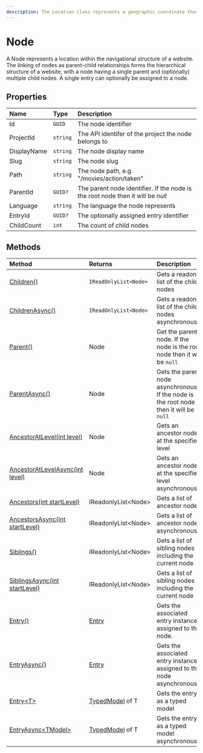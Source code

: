 ```yaml
---
description: The Location class represents a geographic coordinate that specifies the position of a point on the Earth's surface.
---
```


# Node

A Node represents a location within the navigational structure of a website. The linking of nodes as parent-child relationships forms the hierarchical structure of a website, with a node having a single parent and (optionally) multiple child nodes. A single entry can optionally be assigned to a node.

## Properties

| Name | Type | Description |
| :--- | :--- | :---------- |
| Id | `GUID` | The node identifier |
| ProjectId | `string` | The API identifer of the project the node belongs to |
| DisplayName | `string` | The node display name |
| Slug | `string` | The node slug |
| Path | `string` | The node path, e.g. "/movies/action/taken" |
| ParentId | `GUID?` | The parent node identifier. If the node is the root node then it will be _null_ |
| Language | `string` | The language the node represents |
| EntryId | `GUID?` | The optionally assigned entry identifier |
| ChildCount | `int` | The count of child nodes |

## Methods

| Method | Returns | Description |
| :----- | :------ | :-----------|
| [Children()](/model/node-methods.md#children) | `IReadOnlyList<Node>`| Gets a readonly list of the child nodes |
| [ChildrenAsync()](/model/node-methods.md#childrenasync) | `IReadOnlyList<Node>`| Gets a readonly list of the child nodes asynchronously |
| [Parent()](/model/node-methods.md#parent) | Node | Get the parent node. If the node is the root node then it will be `null` |
| [ParentAsync()](/model/node-methods.md#parentasync) | Node | Gets the parent node asynchronously. If the node is the root node then it will be `null` |
| [AncestorAtLevel(int level)](/model/node-methods.md#ancestoratlevel) | Node | Gets an ancestor node at the specified level
| [AncestorAtLevelAsync(int level)](/model/node-methods.md#ancestoratlevelasync) | Node | Gets an ancestor node at the specified level asynchronously |
| [Ancestors(int startLevel)](/model/node-methods.md#ancestors) | IReadonlyList&lt;Node&gt; | Gets a list of ancestor nodes |
| [AncestorsAsync(int startLevel)](/model/node-methods.md#ancestorsasync) | IReadonlyList&lt;Node&gt; | Gets a list of ancestor nodes asynchronously |
| [Siblings()](/model/node-methods.md#siblings) | IReadonlyList&lt;Node&gt; | Gets a list of sibling nodes including the current node |
| [SiblingsAsync(int startLevel)](/model/node-methods.md#siblingsasync) | IReadonlyList&lt;Node&gt; | Gets a list of sibling nodes including the current node |
| [Entry()](/model/node-methods.md#entry) | [Entry](/model/entry.md) | Gets the associated entry instance assigned to the node. |
| [EntryAsync()](/model/node-methods.md#entryasync) | [Entry](/model/entry.md) | Gets the associated entry instance assigned to the node asynchronously.  |
| [Entry&lt;T&gt;](/model/node-methods.md#entryt)  | [TypedModel](/key-concepts/typed-models.ms) of T | Gets the entry as a typed model |
| [EntryAsync&lt;TModel&gt;](/model/node-methods.md#entryasynct)  | [TypedModel](/key-concepts/typed-models.ms) of T | Gets the entry as a typed model asynchronously |
